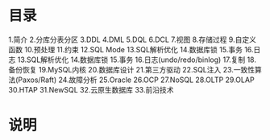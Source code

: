 # 目录
1.简介
2.分库分表分区
3.DDL
4.DML
5.DQL
6.DCL
7.视图
8.存储过程
9.自定义函数
10.预处理
11.约束
12.SQL Mode
13.SQL解析优化
14.数据库锁
15.事务
16.日志
13.SQL解析优化
14.数据库锁
15.事务
16.日志(undo/redo/binlog)
17.复制
18.备份恢复
19.MySQL内核
20.数据库设计
21.第三方驱动
22.SQL注入
23.一致性算法(Paxos/Raft)
24.故障分析
25.Oracle
26.OCP
27.NoSQL
28.OLTP
29.OLAP
30.HTAP
31.NewSQL
32.云原生数据库
33.前沿技术

# 说明
